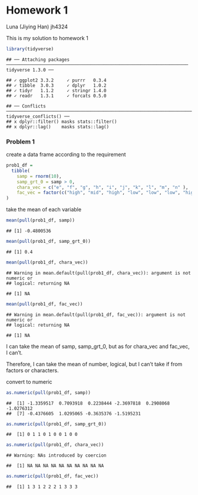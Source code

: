 Homework 1
================
Luna (Jiying Han) jh4324

This is my solution to homework 1

``` r
library(tidyverse)
```

    ## ── Attaching packages ───────────────────────────────────────────────────────────────────── tidyverse 1.3.0 ──

    ## ✓ ggplot2 3.3.2     ✓ purrr   0.3.4
    ## ✓ tibble  3.0.3     ✓ dplyr   1.0.2
    ## ✓ tidyr   1.1.2     ✓ stringr 1.4.0
    ## ✓ readr   1.3.1     ✓ forcats 0.5.0

    ## ── Conflicts ──────────────────────────────────────────────────────────────────────── tidyverse_conflicts() ──
    ## x dplyr::filter() masks stats::filter()
    ## x dplyr::lag()    masks stats::lag()

### Problem 1

create a data frame according to the requirement

``` r
prob1_df = 
  tibble(
    samp = rnorm(10), 
    samp_grt_0 = samp > 0,  
    chara_vec = c("e", "f", "g", "h", "i", "j", "k", "l", "m", "n" ),
    fac_vec = factor(c("high", "mid", "high", "low", "low", "low", "high", "mid", "mid",   "mid" )),
)
```

take the mean of each variable

``` r
mean(pull(prob1_df, samp))
```

    ## [1] -0.4800536

``` r
mean(pull(prob1_df, samp_grt_0))
```

    ## [1] 0.4

``` r
mean(pull(prob1_df, chara_vec))
```

    ## Warning in mean.default(pull(prob1_df, chara_vec)): argument is not numeric or
    ## logical: returning NA

    ## [1] NA

``` r
mean(pull(prob1_df, fac_vec))
```

    ## Warning in mean.default(pull(prob1_df, fac_vec)): argument is not numeric or
    ## logical: returning NA

    ## [1] NA

I can take the mean of samp, samp\_grt\_0, but as for chara\_vec and
fac\_vec, I can’t.

Therefore, I can take the mean of number, logical, but I can’t take if
from factors or characters.

convert to numeric

``` r
as.numeric(pull(prob1_df, samp))
```

    ##  [1] -1.3359517  0.7093918  0.2238444 -2.3697818  0.2908068 -1.0276312
    ##  [7] -0.4376605  1.0295065 -0.3635376 -1.5195231

``` r
as.numeric(pull(prob1_df, samp_grt_0))
```

    ##  [1] 0 1 1 0 1 0 0 1 0 0

``` r
as.numeric(pull(prob1_df, chara_vec))
```

    ## Warning: NAs introduced by coercion

    ##  [1] NA NA NA NA NA NA NA NA NA NA

``` r
as.numeric(pull(prob1_df, fac_vec))
```

    ##  [1] 1 3 1 2 2 2 1 3 3 3
